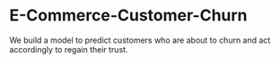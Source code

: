 # E-Commerce-Customer-Churn
We build a model to predict customers who are about to churn and act accordingly to regain their trust. 
